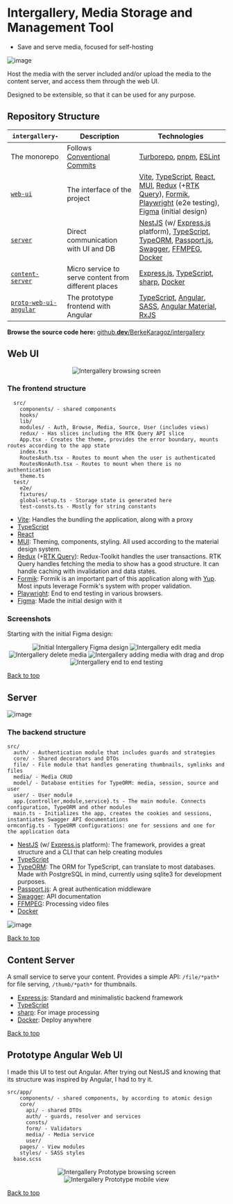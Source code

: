 # Intergallery, Media Storage and Management Tool
- Save and serve media, focused for self-hosting

![image](https://user-images.githubusercontent.com/34271483/171039949-7ddf2704-ff6c-47fe-a307-4dfb1bead75b.png)


Host the media with the server included and/or upload the media to the content server, and access them through the web UI.

Designed to be extensible, so that it can be used for any purpose.

## Repository Structure

|`intergallery-`| Description | Technologies |
|--------|----|-|
| The monorepo | Follows [Conventional Commits](https://www.conventionalcommits.org/en/v1.0.0/) | [Turborepo](https://turborepo.org/), [pnpm](https://pnpm.io/), [ESLint](https://eslint.org/) |
| [`web-ui`](#web-ui) | The interface of the project | [Vite](https://vitejs.dev/), [TypeScript](https://www.typescriptlang.org/), [React](https://reactjs.org/), [MUI](https://mui.com/), [Redux](https://redux.js.org/) (+[RTK Query](https://redux-toolkit.js.org/rtk-query/overview)), [Formik](https://formik.org/), [Playwright](https://playwright.dev/) (e2e testing), [Figma](https://www.figma.com/) (initial design) |
| [`server`](#server) | Direct communication with UI and DB | [NestJS](https://nestjs.com/) (w/ [Express.js](https://expressjs.com/) platform), [TypeScript](https://www.typescriptlang.org/), [TypeORM](https://typeorm.io/), [Passport.js](https://www.passportjs.org/), [Swagger](https://swagger.io/), [FFMPEG](https://ffmpeg.org/), [Docker](https://www.docker.com/) |
| [`content-server`](#content-server) | Micro service to serve content from different places | [Express.js](https://expressjs.com/), [TypeScript](https://www.typescriptlang.org/), [sharp](https://sharp.pixelplumbing.com/), [Docker](https://www.docker.com/) |
| [`proto-web-ui-angular`](#prototype-angular-web-ui) | The prototype frontend with Angular | [TypeScript](https://www.typescriptlang.org/), [Angular](https://angular.io/), [SASS](https://sass-lang.com/), [Angular Material](https://material.angular.io/), [RxJS](https://rxjs.dev/) |

**Browse the source code here:** [github.**dev**/BerkeKaragoz/intergallery](https://github.dev/BerkeKaragoz/intergallery)

## Web UI
<div align="center">
  <img src="https://user-images.githubusercontent.com/34271483/171040569-5df21b68-1518-4813-a88c-c95502461cd9.png" alt="Intergallery browsing screen"/>
</div>

### The frontend structure
```
  src/
    components/ - shared components
    hooks/ 
    lib/
    modules/ - Auth, Browse, Media, Source, User (includes views)
    redux/ - Has slices including the RTK Query API slice
    App.tsx - Creates the theme, provides the error boundary, mounts routes according to the app state
    index.tsx
    RoutesAuth.tsx - Routes to mount when the user is authenticated
    RoutesNonAuth.tsx - Routes to mount when there is no authentication
    theme.ts
  test/
    e2e/
    fixtures/
    global-setup.ts - Storage state is generated here
    test-consts.ts - Mostly for string constants
```

- [Vite](https://vitejs.dev/): Handles the bundling the application, along with a proxy
- [TypeScript](https://www.typescriptlang.org/)
- [React](https://reactjs.org/)
- [MUI](https://mui.com/): Theming, components, styling. All used according to the material design system.
- [Redux](https://redux.js.org/) (+[RTK Query](https://redux-toolkit.js.org/rtk-query/overview)): Redux-Toolkit handles the user transactions.  RTK Query handles fetching the media to show has a good structure. It can handle caching with invalidation and data states.
- [Formik](https://formik.org/): Formik is an important part of this application along with [Yup](https://github.com/jquense/yup). Most inputs leverage Formik's system with proper validation.
- [Playwright](https://playwright.dev/): End to end testing in various browsers.
- [Figma](https://www.figma.com/): Made the initial design with it

### Screenshots
Starting with the initial Figma design:
<div align="center">
  <img src="https://user-images.githubusercontent.com/34271483/171049307-5412d080-e203-47ac-b41a-a0e70d15dc5a.png" alt="Initial Intergallery Figma design"/>
  <img src="https://user-images.githubusercontent.com/34271483/171038501-f216a2b6-45ee-404a-81d7-be88dc574439.png" alt="Intergallery edit media"/>
  <img src="https://user-images.githubusercontent.com/34271483/171038399-8d9c5b80-202b-4df7-b338-c95cb56dc1ab.png" alt="Intergallery delete media"/>
  <img src="https://user-images.githubusercontent.com/34271483/171038697-f6f4c865-0629-4724-af46-fcecabdeaab3.png" alt="Intergallery adding media with drag and drop"/>
  <img src="https://user-images.githubusercontent.com/34271483/171044794-272e47ae-d3c5-4b2e-82c7-f0fa5165a53b.png" alt="Intergallery end to end testing"/>
</div>

[Back to top](#repository-structure)

## Server
![image](https://user-images.githubusercontent.com/34271483/171041172-e4656195-c398-43a0-9f4a-4d8f969f2ce2.png)

### The backend structure
```
src/
  auth/ - Authentication module that includes guards and strategies
  core/ - Shared decorators and DTOs
  file/ - File module that handles generating thumbnails, symlinks and files
  media/ - Media CRUD
  model/ - Database entities for TypeORM: media, session, source and user
  user/ - User module
  app.{controller,module,service}.ts - The main module. Connects configuration, TypeORM and other modules
  main.ts - Initializes the app, creates the cookies and sessions, instantiates Swagger API documentations
ormconfig.ts - TypeORM configurations: one for sessions and one for the application data
```

- [NestJS](https://nestjs.com/) (w/ [Express.js](https://expressjs.com/) platform): The framework, provides a great structure and a CLI that can help creating modules
- [TypeScript](https://www.typescriptlang.org/)
- [TypeORM](https://typeorm.io/): The ORM for TypeScript, can translate to most databases. Made with PostgreSQL in mind, currently using sqlite3 for development purposes.
- [Passport.js](https://www.passportjs.org/): A great authentication middleware
- [Swagger](https://swagger.io/): API documentation
- [FFMPEG](https://ffmpeg.org/): Processing video files
- [Docker](https://www.docker.com/)

![image](https://user-images.githubusercontent.com/34271483/171047200-f9dc8a0d-bd0e-4783-87dd-0b2822701c25.png)

[Back to top](#repository-structure)

## Content Server
A small service to serve your content. Provides a simple API: `/file/*path*` for file serving, `/thumb/*path*` for thumbnails.

- [Express.js](https://expressjs.com/): Standard and minimalistic backend framework
- [TypeScript](https://www.typescriptlang.org/)
- [sharp](https://sharp.pixelplumbing.com/): For image processing
- [Docker](https://www.docker.com/): Deploy anywhere

[Back to top](#repository-structure)

## Prototype Angular Web UI
I made this UI to test out Angular. After trying out NestJS and knowing that its structure was inspired by Angular, I had to try it.

```
src/app/
    components/ - shared components, by according to atomic design
    core/
      api/ - shared DTOs
      auth/ - guards, resolver and services
      consts/
      form/ - Validators
      media/ - Media service
      user/
    pages/ - View modules
    styles/ - SASS styles
  base.scss
```

<div align="center">
  <img src="https://user-images.githubusercontent.com/34271483/151972500-79a4f984-3e01-405c-8dd9-9fc08c22824a.png" alt="Intergallery Prototype browsing screen"/>
  <img src="https://user-images.githubusercontent.com/34271483/151973123-6940e55a-0981-46f9-98af-621edb73f7e6.png" alt="Intergallery Prototype mobile view"/>
</div>

[Back to top](#repository-structure)

